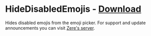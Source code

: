 # HideDisabledEmojis - [Download](http://betterdiscord.net/ghdl/?url=https://betterdiscord.net/ghdl?url=https://raw.githubusercontent.com/rauenzi/BetterDiscordAddons/master/Plugins/HideDisabledEmojis/HideDisabledEmojis.plugin.js)

Hides disabled emojis from the emoji picker. For support and update announcements you can visit [Zere's server](https://bit.ly/ZeresServer).


